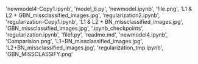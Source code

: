 'newmodel4-Copy1.ipynb',
 'model_6.py',
 'newmodel.ipynb',
 'file.png',
 'L1 & L2 + GBN_missclassified_images.jpg',
 'regularization2.ipynb',
 'regularization-Copy1.ipynb',
 'L1 & L2 + BN_missclassified_images.jpg',
 'GBN_missclassified_images.jpg',
 '.ipynb_checkpoints',
 'regularization.ipynb',
 'file1.py',
 'readme.md',
 'newmodel4.ipynb',
 'Comparision.png',
 'L1+BN_missclassified_images.jpg',
 'L2+BN_missclassified_images.jpg',
 'regularization_tmp.ipynb',
 'GBN_MISSCLASSIFY.png'
